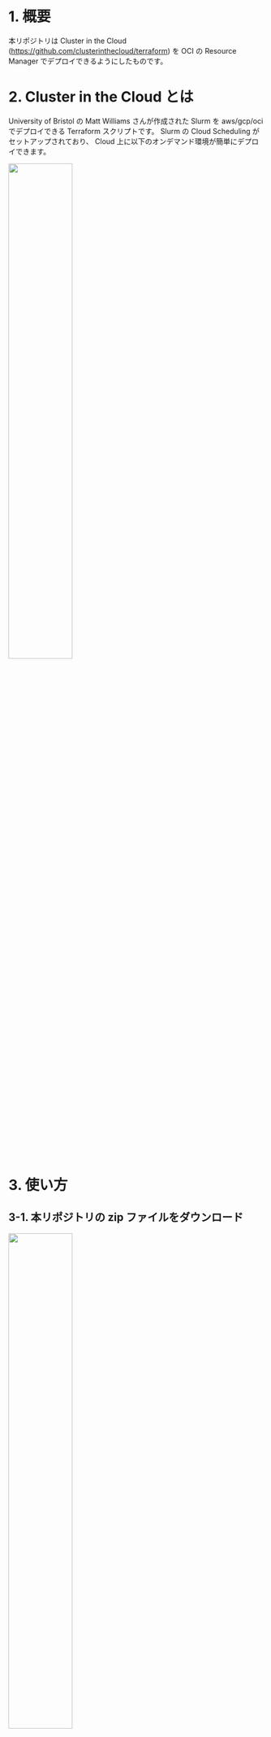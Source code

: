 # 1. 概要
本リポジトリは Cluster in the Cloud (https://github.com/clusterinthecloud/terraform) を OCI の Resource Manager でデプロイできるようにしたものです。

# 2. Cluster in the Cloud とは
University of Bristol の Matt Williams さんが作成された Slurm を aws/gcp/oci でデプロイできる Terraform スクリプトです。
Slurm の Cloud Scheduling がセットアップされており、 Cloud 上に以下のオンデマンド環境が簡単にデプロイできます。

<img src="https://github.com/kazuitox/cluster-in-the-cloud-oci-rm/blob/main/images/diagram.png" width="50%" height="50%" align="center">

# 3. 使い方
## 3-1. 本リポジトリの zip ファイルをダウンロード
<img src="https://github.com/kazuitox/cluster-in-the-cloud-oci-rm/blob/main/images/Download_zip_file.png" width="50%" height="50%" align="center">

## 3-2. OCI にログインし、user_OCID をコピー
* 画面右上の人アイコンをクリックし、Profile からユーザ名をクリックする。
<img src="https://github.com/kazuitox/cluster-in-the-cloud-oci-rm/blob/main/images/OCI_Profile.png" width="45%" height="45%" border="1px">
* User OCID をコピーする。
<img src="https://github.com/kazuitox/cluster-in-the-cloud-oci-rm/blob/main/images/OCI_User_OCID.png" width="50%" height="50%" border="1px">

## 3-3. メニューから Resource Manager -> Stack を選択
<img src="https://github.com/kazuitox/cluster-in-the-cloud-oci-rm/blob/main/images/OCI_RM_Stack.png" width="50%" height="50%" border="1px">

## 3-4. デプロイするコンパートメントを選択
* リストからデプロイするコンパートメントを選ぶ
<img src="https://github.com/kazuitox/cluster-in-the-cloud-oci-rm/blob/main/images/OCI_Compartment.png" width="30%" height="30%" border="1px">

## 3-5. Stack の作成
* Create Stack を選択する
<img src="https://github.com/kazuitox/cluster-in-the-cloud-oci-rm/blob/main/images/OCI_RM_Create_Stack.png" width="50%" height="50%" border="1px">

* Stack Configuration で .zip file を選択し、"1." でダウンロードした zip ファイルをアップロードして Next をクリックする
<img src="https://github.com/kazuitox/cluster-in-the-cloud-oci-rm/blob/main/images/OCI_RM_Stack_Info.png" width="50%" height="50%" border="1px">

* Review 画面になるので Create をクリックする
<img src="https://github.com/kazuitox/cluster-in-the-cloud-oci-rm/blob/main/images/OCI_RM_Stack_Review.png" width="50%" height="50%">

* Terraform Actions から Apply を選択する
<img src="https://github.com/kazuitox/cluster-in-the-cloud-oci-rm/blob/main/images/OCI_RM_Apply.png" width="50%" height="50%">

* デプロイが開始されます
<img src="https://github.com/kazuitox/cluster-in-the-cloud-oci-rm/blob/main/images/OCI_RM_Apply_Inprogress.png" width="50%" height="50%">

* 15分ほどでデプロイが完了します
<img src="https://github.com/kazuitox/cluster-in-the-cloud-oci-rm/blob/main/images/OCI_RM_Job_Succeeded.png" width="50%" height="50%">

* Outpus で IP アドレスと SSH Key をコピーします
<img src="https://github.com/kazuitox/cluster-in-the-cloud-oci-rm/blob/main/images/OCI_RM_Job_outputs.png" width="50%" height="50%">


## 3-6. デプロイされた Management インスタンスに接続

コピーしたキーの文字列をファイルに書き込む。
```
% vi ~/.ssh/citc.key
% chmod 600 ~/.ssh/citc.key
```

作成したキーでインスタンスに SSH する。
```
% ssh -i ~/.ssh/citc.key opc@<IP Address>
```

## 3-7.Management インスタンスの初期設定を行う
opc のホームディレクトリにある limits.yaml ファイルを編集します。

```
[opc@mgmt ~]$ vi limits.yaml
```

例えば VM.Standard2.1(1Core,16GB Mem のインスタンス) を AD 1 に 1インスタンスのみデプロイできるようにするには以下のように変更します。
before:
```
#VM.Standard2.1:
#  1: 1
#  2: 1
#  3: 1
```

after:
```
VM.Standard2.1:
  1: 1
#  2: 1
#  3: 1
```

limits.yaml ファイルの編集が完了したら、finish コマンドを実行し、設定を反映させます。これにより slurm.conf が書き換わり初期設定は完了です。
```
[opc@mgmt ~]$ finish
```

## 3-8.ユーザの作成
ユーザに割り当てる ssh key を作成します。
```
[opc@mgmt ~]$ mkdir ssh-keys
[opc@mgmt ~]$ ssh-keygen -t rsa -b 2048 -N '' -f ssh-keys/user01
```

ユーザを作成します。
```
[opc@mgmt ~]$ sudo /usr/local/sbin/add_user_ldap user01 test user01 file:///home/opc/ssh-keys/user01.pub
adding new entry "cn=user01,ou=People,dc=citc,dc=acrc,dc=bristol,dc=ac,dc=uk"

[opc@mgmt ~]$ id -a user01
uid=10001(user01) gid=100(users) groups=100(users)

[opc@mgmt ~]$ sudo su - user01
[user01@mgmt ~]$ pwd
/mnt/shared/home/user01
```

## 3-9.ジョブを投入
nstask=1 のサンプルのジョブスクリプトを作成して実行。
```
[user01@mgmt ~]$ sbatch sample.sh
Submitted batch job 2
[user01@mgmt ~]$ sinfo
PARTITION AVAIL  TIMELIMIT  NODES  STATE NODELIST
compute*     up   infinite      1 alloc# vm-standard2-1-ad1-0001
[user01@mgmt ~]$ squeue
             JOBID PARTITION     NAME     USER ST       TIME  NODES NODELIST(REASON)
                 2   compute   sample   user01 CF       0:04      1 vm-standard2-1-ad1-0001
```


# 4. 削除について
Resouce Manager から Destroy を実行してください。
この時、mgmt ノードは起動している状態でないと正常に削除できないのでご注意ください。

# 5. 参考情報
# 5-1. VM.Standard.E3.Flex インスタンスの利用について
このインスタンスは OCPU(Core) と メモリサイズを柔軟に設定することができます。
この環境ではデフォルトで以下を定義しています。
- 1 OCPU, 16GB Mem
- 2 OCPU, 32GB Mem
- 4 OCPU, 64GB Mem
- 8 OCPU, 128GB Mem
- 16 OCPU, 256GB Mem
- 32 OCPU, 512GB Mem
- 64 OCPU, 1024GB Mem

OCPU(Core) や Mem を柔軟に設定したい場合は、以下ファイルの内容を書き換えてください。
- /etc/citc/shapes.yaml
- /home/opc/limit.conf

命名規則としては VM.Standard.E3.<OCPU>.<GB Mem> です。仮に 1 OCPU で 8 GB Mem を追加したい場合は、 VM.Standard.E3.1.8 と設定してください。

# ６. 本家の URL
https://cluster-in-the-cloud.readthedocs.io
